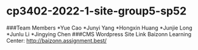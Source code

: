 # cp3402-2022-1-site-group5-sp52
###Team Members
*Yue Cao
*Junyi Yang
*Hongxin Huang
*Junjie Long
*Junlu Li
*Jingying Chen
###CMS Wordpress Site Link
Baizonn Learning Center: http://baizonn.assignment.best/

